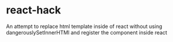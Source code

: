 # react-hack
An attempt to replace html template inside of react without using dangerouslySetInnerHTMl and register the component inside react
